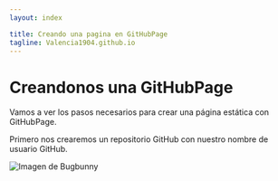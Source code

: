 ```yaml
---
layout: index

title: Creando una pagina en GitHubPage
tagline: Valencia1904.github.io
---
```


# Creandonos una GitHubPage

Vamos a ver los pasos necesarios para crear una página estática con GitHubPage.

Primero nos crearemos un repositorio GitHub con nuestro nombre de usuario GitHub.

![Imagen de Bugbunny]()
